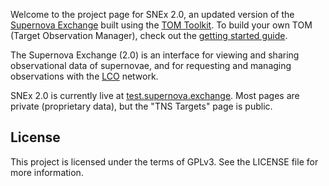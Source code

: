 Welcome to the project page for SNEx 2.0, an updated version of the [Supernova Exchange](https://supernova.exchange) built using the [TOM Toolkit](https://tomtoolkit.github.io/). To build your own TOM (Target Observation Manager), check out the [getting started guide](https://tomtoolkit.github.io/docs/getting_started).

The Supernova Exchange (2.0) is an interface for viewing and sharing observational
data of supernovae, and for requesting and managing observations
with the [LCO](https://lco.global/) network.

SNEx 2.0 is currently live at [test.supernova.exchange](https://test.supernova.exchange/). Most pages are private (proprietary data), but the "TNS Targets" page is public.

## License

This project is licensed under the terms of GPLv3. See the LICENSE file for more information.
